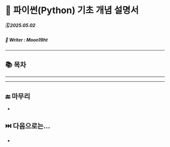 # 🐍 파이썬(Python) 기초 개념 설명서

##### 🗓️ 2025.05.02
##### 📝 Writer : Moon19ht

---

## 📚 목차


---



---

## 🔚 마무리
- 

## ⏭️ 다음으로는...
- 
